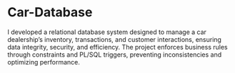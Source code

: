 # Car-Database
I developed a relational database system designed to manage a car dealership’s inventory, transactions, and customer interactions, ensuring data integrity, security, and efficiency. The project enforces business rules through constraints and PL/SQL triggers, preventing inconsistencies and optimizing performance.
